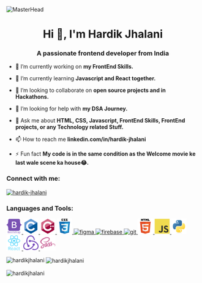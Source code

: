 ![MasterHead](https://media-exp1.licdn.com/dms/image/C4D16AQF5feYelj5EzA/profile-displaybackgroundimage-shrink_350_1400/0/1656188995098?e=1662595200&v=beta&t=yXQ5LCdQLN37CIMn5IioEo6ZLurClQ9qjgK1LCUaSg0)
<h1 align="center">Hi 👋, I'm Hardik Jhalani</h1>
<h3 align="center">A passionate frontend developer from India</h3>

- 🔭 I’m currently working on **my FrontEnd Skills.**

- 🌱 I’m currently learning **Javascript and React together.**

- 👯 I’m looking to collaborate on **open source projects and in Hackathons.**

- 🤝 I’m looking for help with **my DSA Journey.**

- 💬 Ask me about **HTML, CSS, Javascript, FrontEnd Skills, FrontEnd projects, or any Technology related Stuff.**

- 📫 How to reach me **linkedin.com/in/hardik-jhalani**

- ⚡ Fun fact **My code is in the same condition as the Welcome movie ke last wale scene ka house😂.**

<h3 align="left">Connect with me:</h3>
<p align="left">
<a href="https://linkedin.com/in/hardik-jhalani" target="blank"><img align="center" src="https://raw.githubusercontent.com/rahuldkjain/github-profile-readme-generator/master/src/images/icons/Social/linked-in-alt.svg" alt="hardik-jhalani" height="30" width="40" /></a>
</p>

<h3 align="left">Languages and Tools:</h3>
<p align="left"> <a href="https://getbootstrap.com" target="_blank" rel="noreferrer"> <img src="https://raw.githubusercontent.com/devicons/devicon/master/icons/bootstrap/bootstrap-plain-wordmark.svg" alt="bootstrap" width="40" height="40"/> </a> <a href="https://www.cprogramming.com/" target="_blank" rel="noreferrer"> <img src="https://raw.githubusercontent.com/devicons/devicon/master/icons/c/c-original.svg" alt="c" width="40" height="40"/> </a> <a href="https://www.w3schools.com/cpp/" target="_blank" rel="noreferrer"> <img src="https://raw.githubusercontent.com/devicons/devicon/master/icons/cplusplus/cplusplus-original.svg" alt="cplusplus" width="40" height="40"/> </a> <a href="https://www.w3schools.com/css/" target="_blank" rel="noreferrer"> <img src="https://raw.githubusercontent.com/devicons/devicon/master/icons/css3/css3-original-wordmark.svg" alt="css3" width="40" height="40"/> </a> <a href="https://www.figma.com/" target="_blank" rel="noreferrer"> <img src="https://www.vectorlogo.zone/logos/figma/figma-icon.svg" alt="figma" width="40" height="40"/> </a> <a href="https://firebase.google.com/" target="_blank" rel="noreferrer"> <img src="https://www.vectorlogo.zone/logos/firebase/firebase-icon.svg" alt="firebase" width="40" height="40"/> </a> <a href="https://git-scm.com/" target="_blank" rel="noreferrer"> <img src="https://www.vectorlogo.zone/logos/git-scm/git-scm-icon.svg" alt="git" width="40" height="40"/> </a> <a href="https://www.w3.org/html/" target="_blank" rel="noreferrer"> <img src="https://raw.githubusercontent.com/devicons/devicon/master/icons/html5/html5-original-wordmark.svg" alt="html5" width="40" height="40"/> </a> <a href="https://developer.mozilla.org/en-US/docs/Web/JavaScript" target="_blank" rel="noreferrer"> <img src="https://raw.githubusercontent.com/devicons/devicon/master/icons/javascript/javascript-original.svg" alt="javascript" width="40" height="40"/> </a> <a href="https://www.python.org" target="_blank" rel="noreferrer"> <img src="https://raw.githubusercontent.com/devicons/devicon/master/icons/python/python-original.svg" alt="python" width="40" height="40"/> </a> <a href="https://reactjs.org/" target="_blank" rel="noreferrer"> <img src="https://raw.githubusercontent.com/devicons/devicon/master/icons/react/react-original-wordmark.svg" alt="react" width="40" height="40"/> </a> <a href="https://redux.js.org" target="_blank" rel="noreferrer"> <img src="https://raw.githubusercontent.com/devicons/devicon/master/icons/redux/redux-original.svg" alt="redux" width="40" height="40"/> </a> <a href="https://sass-lang.com" target="_blank" rel="noreferrer"> <img src="https://raw.githubusercontent.com/devicons/devicon/master/icons/sass/sass-original.svg" alt="sass" width="40" height="40"/> </a> </p>

<p><img align="left" src="https://github-readme-stats.vercel.app/api/top-langs?username=hardikjhalani&show_icons=true&locale=en&layout=compact" alt="hardikjhalani" /></p>

<p>&nbsp;<img align="center" src="https://github-readme-stats.vercel.app/api?username=hardikjhalani&show_icons=true&locale=en" alt="hardikjhalani" /></p>

<p><img align="center" src="https://github-readme-streak-stats.herokuapp.com/?user=hardikjhalani&" alt="hardikjhalani" /></p>

